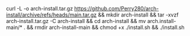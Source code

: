 curl -L -o arch-install.tar.gz https://github.com/Perry280/arch-install/archive/refs/heads/main.tar.gz && mkdir arch-install && tar -xvzf arch-install.tar.gz -C arch-install && cd arch-install && mv arch.install-main/* . && rmdir arch-install-main && chmod +x ./install.sh && ./install.sh
